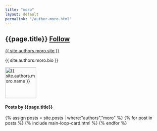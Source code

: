 ```yaml
---
title: "moro"
layout: default
permalink: "/author-moro.html"
---
```

<div class="container">
<div class="row justify-content-center">
    <div class="col-md-8">        
        <div class="row align-items-center mb-5">
            <div class="col-md-9">
                <h2 class="font-weight-bold">{{page.title}} <span class="small btn btn-outline-success btn-sm btn-round"><a href="{{ site.authors.moro.twitter }}">Follow</a></span></h2>
                <p><a href="{{ site.authors.moro.site }}">{{ site.authors.moro.site }}</a></p>
                <p class="excerpt">{{ site.authors.moro.bio }}</p>
            </div>
            <div class="col-md-3 text-right">
                <img alt="{{ site.authors.moro.name }}" src="{{site.baseurl}}/{{ site.authors.moro.avatar }}" class="rounded-circle" height="100" width="100">
            </div>
        </div>
        <h4 class="font-weight-bold spanborder"><span>Posts by {{page.title}}</span></h4>
            {% assign posts = site.posts | where:"authors","moro" %}
            {% for post in posts %}
            {% include main-loop-card.html %}
            {% endfor %}
    </div>
</div>
</div>